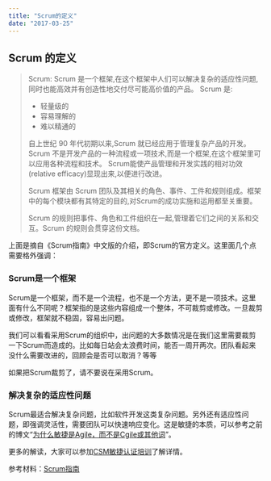 ```yaml
---
title: "Scrum的定义"
date: "2017-03-25"
---
```


## Scrum 的定义

> Scrum: Scrum 是一个框架,在这个框架中人们可以解决复杂的适应性问题,同时也能高效并有创造性地交付尽可能高价值的产品。 Scrum 是:
> 
> - 轻量级的
> - 容易理解的
> - 难以精通的
> 
> 自上世纪 90 年代初期以来,Scrum 就已经应用于管理复杂产品的开发。Scrum 不是开发产品的一种流程或一项技术,而是一个框架,在这个框架里可以应用各种流程和技术。 Scrum能使产品管理和开发实践的相对功效(relative efficacy)显现出来,以便进行改进。
> 
> Scrum 框架由 Scrum 团队及其相关的角色、事件、工件和规则组成。框架中的每个模块都有其特定的目的,对Scrum的成功实施和运用都至关重要。
> 
> Scrum 的规则把事件、角色和工件组织在一起,管理着它们之间的关系和交互。Scrum 的规则会贯穿这份文档。

上面是摘自《Scrum指南》中文版的介绍，即Scrum的官方定义。这里面几个点需要格外强调：

### Scrum是一个框架

Scrum是一个框架，而不是一个流程，也不是一个方法，更不是一项技术。这里面有什么不同呢？框架指的是这些内容组成一个整体，不可裁剪或修改。一旦裁剪或修改，框架就不稳固，容易出问题。

我们可以看看采用Scrum的组织中，出问题的大多数情况是在我们这里需要裁剪一下Scrum而造成的。比如每日站会太浪费时间，能否一周开两次。团队看起来没什么需要改进的，回顾会是否可以取消？等等

如果把Scrum裁剪了，请不要说在采用Scrum。

### 解决复杂的适应性问题

Scrum最适合解决复杂问题，比如软件开发这类复杂问题。另外还有适应性问题，即强调灵活性，需要团队可以快速响应变化。这是敏捷的本质，可以参考之前的博文“[为什么敏捷是Agile，而不是Cgile或其他词](http://www.jianshu.com/p/c600afcf29aa)”。

更多的解读，大家可以参加[CSM敏捷认证培训](http://bobjiang.com/csm/)了解详情。

参考材料：[Scrum指南](http://scrumguides.org/)
